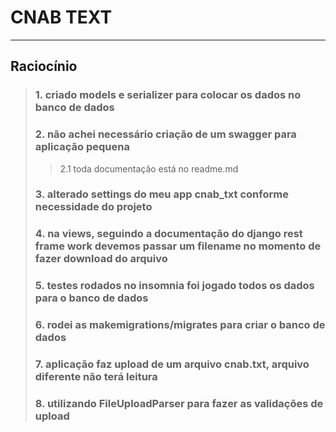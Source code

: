 # CNAB TEXT

---

## Raciocínio

> ### 1. criado models e serializer para colocar os dados no banco de dados
>
> ### 2. não achei necessário criação de um swagger para aplicação pequena
>
> > 2.1 toda documentação está no readme.md
>
> ### 3. alterado settings do meu app cnab_txt conforme necessidade do projeto
>
> ### 4. na views, seguindo a documentação do django rest frame work devemos passar um filename no momento de fazer download do arquivo
>
> ### 5. testes rodados no insomnia foi jogado todos os dados para o banco de dados
>
> ### 6. rodei as makemigrations/migrates para criar o banco de dados
>
> ### 7. aplicação faz upload de um arquivo cnab.txt, arquivo diferente não terá leitura
>
> ### 8. utilizando FileUploadParser para fazer as validações de upload
